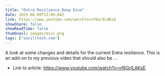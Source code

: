 ```yaml
---
title: "Entra Resilience Deep Dive"
date: 2025-06-09T13:09:04Z
link: https://www.youtube.com/watch?v=vf6GrILAKsE
showShare: false
showReadTime: false
thumbnail: images/misc.png
tags: ["savilltech.com"]
---
```

A look at some changes and details for the current Entra resilience. This is an add-on to my previous video that should also be ...

- Link to article: https://www.youtube.com/watch?v=vf6GrILAKsE